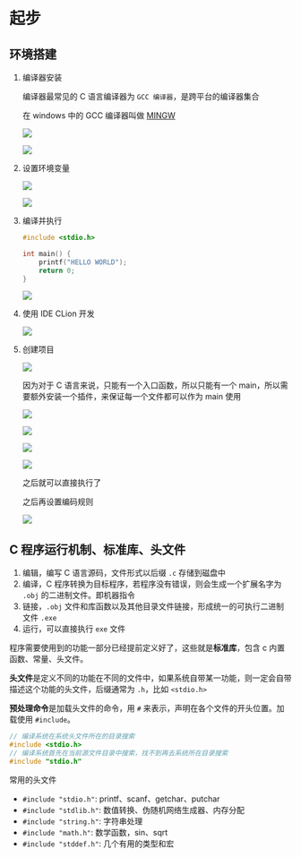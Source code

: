 # 起步

## 环境搭建

1. 编译器安装

    编译器最常见的 C 语言编译器为 `GCC 编译器`，是跨平台的编译器集合

    在 windows 中的 GCC 编译器叫做 [MINGW](https://sourceforge.net/projects/mingw/files/)

    ![](./images/2024-12-14-09-53-28.png)

    ![](./images/2024-12-14-09-56-20.png)

1. 设置环境变量

    ![](./images/2024-12-14-09-58-28.png)

    ![](./images/2024-12-14-10-02-34.png)

1. 编译并执行

    ```c
    #include <stdio.h>

    int main() {
        printf("HELLO WORLD");
        return 0;
    }
    ```

    ![](./images/2024-12-14-10-04-27.png)

1. 使用 IDE CLion 开发

    ![](./images/2024-12-14-10-11-55.png)

1. 创建项目

    ![](./images/2024-12-14-10-16-47.png)

    因为对于 C 语言来说，只能有一个入口函数，所以只能有一个 main，所以需要额外安装一个插件，来保证每一个文件都可以作为 main 使用

    ![](./images/2024-12-14-10-22-17.png)

    ![](./images/2024-12-14-10-24-06.png)

    ![](./images/2024-12-14-10-24-28.png)

    ![](./images/2024-12-14-10-25-05.png)

    之后就可以直接执行了

    之后再设置编码规则

    ![](./images/2024-12-14-10-26-30.png)

## C 程序运行机制、标准库、头文件

1. 编辑，编写 C 语言源码，文件形式以后缀 `.c` 存储到磁盘中
2. 编译，C 程序转换为目标程序，若程序没有错误，则会生成一个扩展名字为 `.obj` 的二进制文件。即机器指令
3. 链接，`.obj` 文件和库函数以及其他目录文件链接，形成统一的可执行二进制文件 `.exe`
4. 运行，可以直接执行 `exe` 文件

程序需要使用到的功能一部分已经提前定义好了，这些就是**标准库**，包含 c 内置函数、常量、头文件。

**头文件**是定义不同的功能在不同的文件中，如果系统自带某一功能，则一定会自带描述这个功能的头文件，后缀通常为 `.h`，比如 `<stdio.h>`

**预处理命令**是加载头文件的命令，用 `#` 来表示，声明在各个文件的开头位置。加载使用 `#include`。

```c
// 编译系统在系统头文件所在的目录搜索
#include <stdio.h>
// 编译系统首先在当前源文件目录中搜索，找不到再去系统所在目录搜索
#include "stdio.h"
```

常用的头文件

- `#include "stdio.h"`: printf、scanf、getchar、putchar
- `#include "stdlib.h"`: 数值转换、伪随机网络生成器、内存分配
- `#include "string.h"`: 字符串处理
- `#include "math.h"`: 数学函数，sin、sqrt
- `#include "stddef.h"`: 几个有用的类型和宏